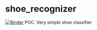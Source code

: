 # shoe_recognizer
[![Binder](https://mybinder.org/badge_logo.svg)](https://mybinder.org/v2/gh/tutocolombo/shoe_recognizer/HEAD?urlpath=voila%2Frender%2Fshoe_classifier_app.ipynb)
POC. Very simple shoe classifier
